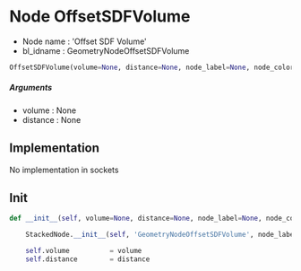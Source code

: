 # Node OffsetSDFVolume

- Node name : 'Offset SDF Volume'
- bl_idname : GeometryNodeOffsetSDFVolume


``` python
OffsetSDFVolume(volume=None, distance=None, node_label=None, node_color=None)
```
##### Arguments

- volume : None
- distance : None

## Implementation

No implementation in sockets

## Init

``` python
def __init__(self, volume=None, distance=None, node_label=None, node_color=None):

    StackedNode.__init__(self, 'GeometryNodeOffsetSDFVolume', node_label=node_label, node_color=node_color)

    self.volume          = volume
    self.distance        = distance
```
